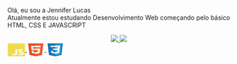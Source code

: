Olá, eu sou a Jennifer Lucas <br>
Atualmente estou estudando Desenvolvimento Web começando pelo básico HTML, CSS E JAVASCRIPT
<div align="center">
  <a href="https://https://github.com/jennifercastrolucas">
  <img height="180em" src="https://github-readme-stats.vercel.app/api?username=jennifercastrolucas&show_icons=true&theme=dracula&include_all_commits=true&count_private=true"/>
  <img height="150em" src="https://github-readme-stats.vercel.app/api/top-langs/?username=jennifercastrolucas&layout=compact&langs_count=7&theme=dracula"/>
</div>
<div style="display: inline_block">
  <img align="center" alt="jennifer-Js" height="30" width="40" src="https://raw.githubusercontent.com/devicons/devicon/master/icons/javascript/javascript-plain.svg">
  <img align="center" alt="jennifer-HTML" height="30" width="40" src="https://raw.githubusercontent.com/devicons/devicon/master/icons/html5/html5-original.svg">
  <img align="center" alt="jennifer-CSS" height="30" width="40" src="https://raw.githubusercontent.com/devicons/devicon/master/icons/css3/css3-original.svg">
</div>

